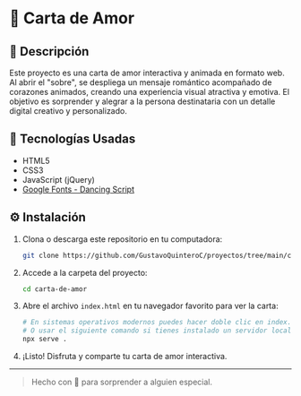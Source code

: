 # 📌 Carta de Amor

## 📖 Descripción
Este proyecto es una carta de amor interactiva y animada en formato web. Al abrir el "sobre", se despliega un mensaje romántico acompañado de corazones animados, creando una experiencia visual atractiva y emotiva. El objetivo es sorprender y alegrar a la persona destinataria con un detalle digital creativo y personalizado.

## 🚀 Tecnologías Usadas
- HTML5
- CSS3
- JavaScript (jQuery)
- [Google Fonts - Dancing Script](https://fonts.google.com/specimen/Dancing+Script)

## ⚙️ Instalación

1. Clona o descarga este repositorio en tu computadora:
   ```sh
   git clone https://github.com/GustavoQuinteroC/proyectos/tree/main/carta-de-amor
   ```
2. Accede a la carpeta del proyecto:
   ```sh
   cd carta-de-amor
   ```
3. Abre el archivo `index.html` en tu navegador favorito para ver la carta:
   ```sh
   # En sistemas operativos modernos puedes hacer doble clic en index.html
   # O usar el siguiente comando si tienes instalado un servidor local:
   npx serve .
   ```
4. ¡Listo! Disfruta y comparte tu carta de amor interactiva.

---


> Hecho con 💖 para sorprender a alguien especial.
